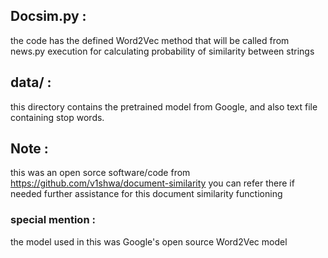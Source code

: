 ## Docsim.py :
the code has the defined Word2Vec method that will be called from news.py execution for calculating probability of similarity between strings

## data/ :
this directory contains the pretrained model from Google, and also text file containing stop words.

## Note :
this was an open sorce software/code from https://github.com/v1shwa/document-similarity
you can refer there if needed further assistance for this document similarity functioning

### special mention :
the model used in this was Google's open source Word2Vec model
